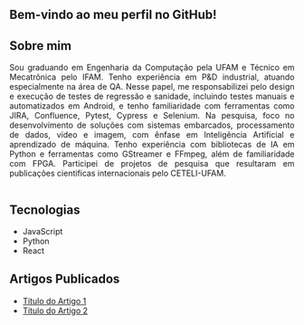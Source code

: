 <!DOCTYPE html>
<html>

<body>

<section id="perfil">
  <div style="display: flex; align-items: center;">
    <div style="text-align: justify;">
      <h1>Bem-vindo ao meu perfil no GitHub!</h1>
      <h2>Sobre mim</h2>
      <p>
        Sou graduando em Engenharia da Computação pela UFAM e Técnico em Mecatrônica pelo IFAM. Tenho experiência em P&D industrial, atuando especialmente na área de QA. Nesse papel, me responsabilizei pelo design e execução de testes de regressão e sanidade, incluindo testes manuais e automatizados em Android, e tenho familiaridade com ferramentas como JIRA, Confluence, Pytest, Cypress e Selenium. Na pesquisa, foco no desenvolvimento de soluções com sistemas embarcados, processamento de dados, vídeo e imagem, com ênfase em Inteligência Artificial e aprendizado de máquina. Tenho experiência com bibliotecas de IA em Python e ferramentas como GStreamer e FFmpeg, além de familiaridade com FPGA. Participei de projetos de pesquisa que resultaram em publicações científicas internacionais pelo CETELI-UFAM.
      </p>
    </div>
  </div>
</section>



  <!-- Seção de Tecnologias -->
  <section id="tecnologias">
    <h2>Tecnologias</h2>
    <ul>
      <li>JavaScript</li>
      <li>Python</li>
      <li>React</li>
      <!-- Adicione mais tecnologias conforme necessário -->
    </ul>
  </section>
  <!-- Seção de Artigos Publicados -->
  <section id="artigos">
    <h2>Artigos Publicados</h2>
    <ul>
      <li><a href="link_para_artigo_1">Título do Artigo 1</a></li>
      <li><a href="link_para_artigo_2">Título do Artigo 2</a></li>
      <!-- Adicione mais artigos conforme necessário -->
    </ul>
  </section>

</body>
</html>
